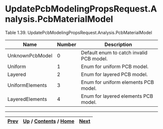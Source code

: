 
# UpdatePcbModelingPropsRequest.Analysis.PcbMaterialModel

Table 1.39. UpdatePcbModelingPropsRequest.Analysis.PcbMaterialModel

Name| Number| Description  
---|---|---  
UnknownPcbModel| 0| Default enum to catch invalid PCB model.  
Uniform| 1| Enum for uniform PCB model.  
Layered| 2| Enum for layered PCB model.  
UniformElements| 3| Enum for uniform elements PCB model.  
LayeredElements| 4| Enum for layered elements PCB model.  
  
  

* * *

[Prev](ch01s03s23.md) | [Up](ch01s03.md) / [Contents](index.md) / [Home](../../index.htm)|  [Next](ch01s03s25.md)  
---|---|---


